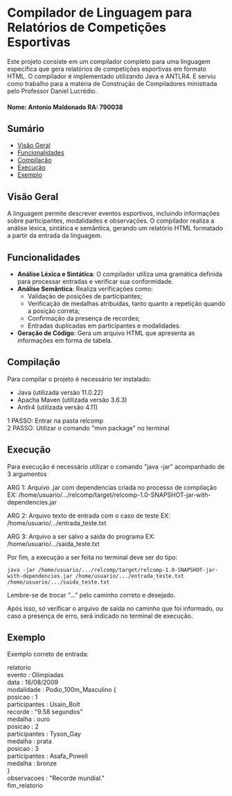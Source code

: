 # Compilador de Linguagem para Relatórios de Competições Esportivas

Este projeto consiste em um compilador completo para uma linguagem específica que gera relatórios de competições esportivas em formato HTML. O compilador é implementado utilizando Java e ANTLR4. E serviu como trabalho para a matéria de Construção de Compiladores ministrada pelo Professor Daniel Lucrédio.

#### Nome: Antonio Maldonado RA: 790038  

## Sumário

- [Visão Geral](#visão-geral)
- [Funcionalidades](#funcionalidades)
- [Compilação](#compilação)
- [Execução](#execução)
- [Exemplo](#exemplo)
  

## Visão Geral

A linguagem permite descrever eventos esportivos, incluindo informações sobre participantes, modalidades e observações. O compilador realiza a análise léxica, sintática e semântica, gerando um relatório HTML formatado a partir da entrada da linguagem.

## Funcionalidades

- **Análise Léxica e Sintática**: O compilador utiliza uma gramática definida para processar entradas e verificar sua conformidade.
- **Análise Semântica**: Realiza verificações como:
  - Validação de posições de participantes;
  - Verificação de medalhas atribuídas, tanto quanto a repetição quando a posição correta;
  - Confirmação da presença de recordes;
  - Entradas duplicadas em participantes e modalidades.
- **Geração de Código**: Gera um arquivo HTML que apresenta as informações em forma de tabela.

## Compilação

Para compilar o projeto é necessário ter instalado:
- Java (utilizada versão 11.0.22)
- Apacha Maven (utilizada versão 3.6.3)
- Antlr4 (utilizada versão 4.11)

1 PASSO: Entrar na pasta relcomp  
2 PASSO: Utilizar o comando "mvn package" no terminal

## Execução

Para execução é necessário utilizar o comando "java -jar" acompanhado de 3 argumentos

ARG 1: Arquivo .jar com dependencias criada no processo de compilação        
       EX: /home/usuario/.../relcomp/target/relcomp-1.0-SNAPSHOT-jar-with-dependencies.jar

ARG 2: Arquivo texto de entrada com o caso de teste
       EX: /home/usuario/.../entrada_teste.txt

ARG 3: Arquivo a ser salvo a saída do programa
       EX: /home/usuario/.../saida_teste.txt

Por fim, a execução a ser feita no terminal deve ser do tipo:

    java -jar /home/usuario/.../relcomp/target/relcomp-1.0-SNAPSHOT-jar-with-dependencies.jar /home/usuario/.../entrada_teste.txt /home/usuario/.../saida_teste.txt

Lembre-se de trocar "..." pelo caminho correto e desejado.

Após isso, só verificar o arquivo de saída no caminho que foi informado, ou caso a presença de erro, será indicado no terminal de execução.

## Exemplo

Exemplo correto de entrada:

relatorio  
evento : Olimpiadas  
data : 16/08/2009  
modalidade : Podio_100m_Masculino {  
    posicao : 1  
    participantes : Usain_Bolt  
    recorde : "9.58 segundos"  
    medalha : ouro  
    posicao : 2  
    participantes : Tyson_Gay  
    medalha : prata  
    posicao : 3  
    participantes : Asafa_Powell  
    medalha : bronze  
}  
observacoes : "Recorde mundial."  
fim_relatorio  

